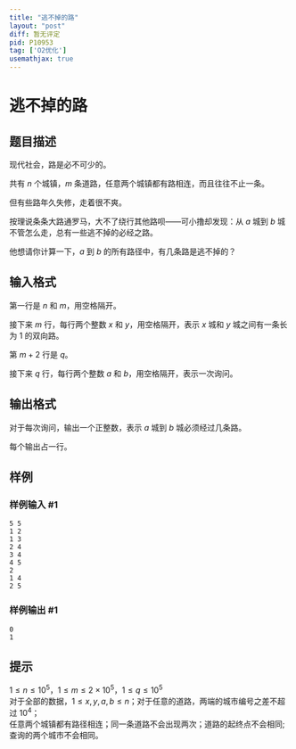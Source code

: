 ```yaml
---
title: "逃不掉的路"
layout: "post"
diff: 暂无评定
pid: P10953
tag: ['O2优化']
usemathjax: true
---
```


# 逃不掉的路
## 题目描述

现代社会，路是必不可少的。

共有 $n$ 个城镇，$m$ 条道路，任意两个城镇都有路相连，而且往往不止一条。

但有些路年久失修，走着很不爽。

按理说条条大路通罗马，大不了绕行其他路呗——可小撸却发现：从 $a$ 城到 $b$ 城不管怎么走，总有一些逃不掉的必经之路。

他想请你计算一下，$a$ 到 $b$ 的所有路径中，有几条路是逃不掉的？
## 输入格式

第一行是 $n$ 和 $m$，用空格隔开。

接下来 $m$ 行，每行两个整数 $x$ 和 $y$，用空格隔开，表示 $x$ 城和 $y$ 城之间有一条长为 $1$ 的双向路。

第 $m+2$ 行是 $q$。

接下来 $q$ 行，每行两个整数 $a$ 和 $b$，用空格隔开，表示一次询问。
## 输出格式

对于每次询问，输出一个正整数，表示 $a$ 城到 $b$ 城必须经过几条路。

每个输出占一行。
## 样例

### 样例输入 #1
```
5 5
1 2
1 3
2 4
3 4
4 5
2
1 4
2 5
```
### 样例输出 #1
```
0
1
```
## 提示

$1\le n \le 10^5$，$1\le m \le 2\times 10^5$，$1\le q \le 10^5$  
对于全部的数据，$1 \le x,y,a,b \le n$；对于任意的道路，两端的城市编号之差不超过 $10^4$；  
任意两个城镇都有路径相连；同一条道路不会出现两次；道路的起终点不会相同;查询的两个城市不会相同。
